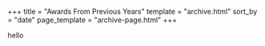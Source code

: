 +++
title = "Awards From Previous Years"
template = "archive.html"
sort_by = "date"
page_template = "archive-page.html"
+++

hello
